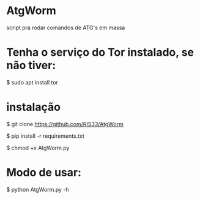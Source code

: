 # AtgWorm
script pra rodar comandos de ATG's em massa 

# Tenha o serviço do Tor instalado, se não tiver:

$ sudo apt install tor

# instalação

$ git clone https://github.com/RIS33/AtgWorm

$ pip install -r requirements.txt

$ chmod +x AtgWorm.py

# Modo de usar:
$ python AtgWorm.py -h
